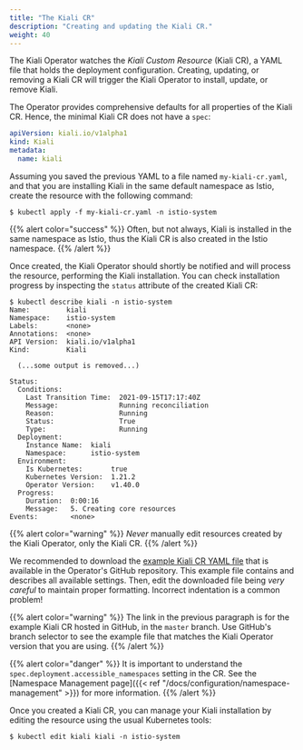 ```yaml
---
title: "The Kiali CR"
description: "Creating and updating the Kiali CR."
weight: 40
---
```


The Kiali Operator watches the _Kiali Custom Resource_ (Kiali CR), a YAML file
that holds the deployment configuration. Creating, updating, or removing a
Kiali CR will trigger the Kiali Operator to install, update, or remove Kiali.

The Operator provides comprehensive defaults for all properties of the Kiali
CR. Hence, the minimal Kiali CR does not have a `spec`:

```yaml
apiVersion: kiali.io/v1alpha1
kind: Kiali
metadata:
  name: kiali
```

Assuming you saved the previous YAML to a file named `my-kiali-cr.yaml`, and that you are
installing Kiali in the same default namespace as Istio, create the resource with the following command:

```
$ kubectl apply -f my-kiali-cr.yaml -n istio-system
```

{{% alert color="success" %}}
Often, but not always, Kiali is installed in the same namespace as Istio, thus the Kiali CR is also created in the Istio namespace.
{{% /alert %}}

Once created, the Kiali Operator should shortly be notified and will process the resource,  performing the Kiali
installation. You can check installation progress by inspecting the `status` attribute of the created Kiali CR:

```
$ kubectl describe kiali -n istio-system
Name:         kiali
Namespace:    istio-system
Labels:       <none>
Annotations:  <none>
API Version:  kiali.io/v1alpha1
Kind:         Kiali

  (...some output is removed...)

Status:
  Conditions:
    Last Transition Time:  2021-09-15T17:17:40Z
    Message:               Running reconciliation
    Reason:                Running
    Status:                True
    Type:                  Running
  Deployment:
    Instance Name:  kiali
    Namespace:      istio-system
  Environment:
    Is Kubernetes:       true
    Kubernetes Version:  1.21.2
    Operator Version:    v1.40.0
  Progress:
    Duration:  0:00:16
    Message:   5. Creating core resources
Events:        <none>
```

{{% alert color="warning" %}}
*Never* manually edit resources created by the Kiali Operator, only the Kiali CR.
{{% /alert %}}

We recommended to download the [example Kiali CR YAML file](https://github.com/kiali/kiali-operator/blob/master/deploy/kiali/kiali_cr.yaml)
that is available in the Operator's GitHub repository. This
example file contains and describes all available settings. Then, edit the
downloaded file being *very careful* to maintain proper formatting.  Incorrect indentation is a common problem!

{{% alert color="warning" %}}
The link in the previous paragraph is for the example Kiali CR hosted in
GitHub, in the `master` branch. Use GitHub's branch selector to see the example
file that matches the Kiali Operator version that you are using.
{{% /alert %}}

{{% alert color="danger" %}}
It is important to understand the `spec.deployment.accessible_namespaces` setting in the CR. See the
[Namespace Management page]({{< ref "/docs/configuration/namespace-management" >}})
for more information.
{{% /alert %}}

Once you created a Kiali CR, you can manage your Kiali installation by editing
the resource using the usual Kubernetes tools:

```
$ kubectl edit kiali kiali -n istio-system
```

